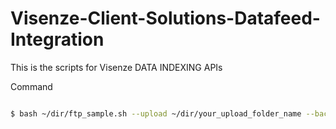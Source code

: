 # Visenze-Client-Solutions-Datafeed-Integration
This is the scripts for Visenze DATA INDEXING APIs


Command
```bash

$ bash ~/dir/ftp_sample.sh --upload ~/dir/your_upload_folder_name --backup ~/dir/your_backup_folder_name --ftp ~/dir/your_ftp_folder_name --username XXX --password XXX --ftp_address XXX 

```
